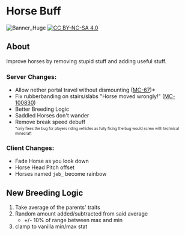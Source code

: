 # Horse Buff
![Banner_Huge](https://user-images.githubusercontent.com/37855219/141597249-7a6a7d25-8da8-43ac-a10f-bd12d3e1577f.png)
[![CC BY-NC-SA 4.0][cc-by-nc-sa-image]][cc-by-nc-sa]

[cc-by-nc-sa]: http://creativecommons.org/licenses/by-nc-sa/4.0/
[cc-by-nc-sa-image]: https://licensebuttons.net/l/by-nc-sa/4.0/88x31.png

## About
Improve horses by removing stupid stuff and adding useful stuff.

### Server Changes:
- Allow nether portal travel without dismounting ([MC-67](https://bugs.mojang.com/browse/MC-67))*
- Fix rubberbanding on stairs/slabs "Horse moved wrongly!" ([MC-100830](https://bugs.mojang.com/browse/MC-100830))
- Better Breeding Logic
- Saddled Horses don't wander
- Remove break speed debuff\
<sub><sup>*only fixes the bug for players riding vehicles as fully fixing the bug would screw with technical minecraft</sup></sub>

### Client Changes:
- Fade Horse as you look down
- Horse Head Pitch offset
- Horses named `jeb_` become rainbow

## New Breeding Logic
1. Take average of the parents' traits
2. Random amount added/subtracted from said average
   - +/- 10% of range between max and min
3. clamp to vanilla min/max stat
